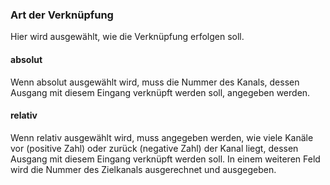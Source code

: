 ﻿### Art der Verknüpfung

Hier wird ausgewählt, wie die Verknüpfung erfolgen soll.

#### absolut

Wenn absolut ausgewählt wird, muss die Nummer des Kanals, dessen Ausgang mit diesem Eingang verknüpft werden soll, angegeben werden.

#### relativ

Wenn relativ ausgewählt wird, muss angegeben werden, wie viele Kanäle vor (positive Zahl) oder zurück (negative Zahl) der Kanal liegt, dessen Ausgang mit diesem Eingang verknüpft werden soll. In einem weiteren Feld wird die Nummer des Zielkanals ausgerechnet und ausgegeben.

